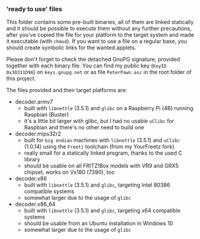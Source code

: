### 'ready to use' files
This folder contains some pre-built binaries, all of them are linked statically and it should be possible to execute them without any further precautions, after you've copied the file for your platform to the target system and made it executable (with ```chmod```). If you want to use a file on a regular base, you should create symbolic links for the wanted applets.

Please don't forget to check the detached GnuPG signature, provided together with each binary file. You can find my public key (```KeyID 0x30311D96```) on ```keys.gnupg.net``` or as file ```PeterPawn.asc``` in the root folder of this project.

The files provided and their target platforms are:

* decoder.armv7
  - built with ```libnettle``` (3.5.1) and ```glibc``` on a Raspberry Pi (4B) running Raspbian (Buster)
  - it's a little bit larger with glibc, but I had no usable ```uClibc``` for Raspbian and there's no other need to build one
* decoder.mips32r2
  - built for ```big endian``` machines with ```libnettle``` (3.5.1) and ```uClibc``` (1.0.14) using the ```Freetz``` toolchain (from my YourFreetz fork)
  - really small for a statically linked program, thanks to the used C library
  - should be usable on all FRITZ!Box models with VR9 and GRX5 chipset, works on Vx180 (7390), too
* decoder.x86
  - built with ```libnettle``` (3.5.1) and ```glibc```, targeting Intel 80386 compatible systems
  - somewhat larger due to the usage of ```glibc```
* decoder.x86_64
  - built with ```libnettle``` (3.5.1) and ```glibc```, targeting x64 compatible systems
  - should be usable from an Ubuntu installation in Windows 10
  - somewhat larger due to the usage of ```glibc```
